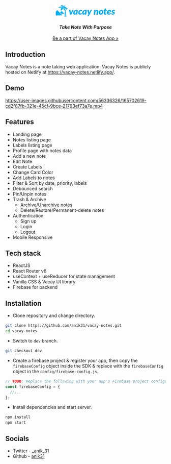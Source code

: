 <p align="center">
  <a href="https://vacay-notes.netlify.app/">
    <img src="src/assets/images/logo.png" alt="Vacay Notes logo">
  </a>
</p>
<h4 align="center"><i>Take Note With Purpose</i></h4>
<p align="center"><a href="https://vacay-notes.netlify.app/">Be a part of Vacay Notes App »</a></p>

## Introduction
Vacay Notes is a note taking web application. Vacay Notes is publicly hosted on Netlify at https://vacay-notes.netlify.app/.

## Demo
https://user-images.githubusercontent.com/56336326/165702619-cd2f87fb-321e-45cf-9bce-21793ef73a7e.mp4

## Features
- Landing page 
- Notes listing page
- Labels listing page
- Profile page with notes data
- Add a new note
- Edit Note
- Create Labels
- Change Card Color
- Add Labels to notes
- Filter & Sort by date, priority, labels
- Debounced search
- Pin/Unpin notes
- Trash & Archive
    - Archive/Unarchive notes
    - Delete/Restore/Permanent-delete notes
- Authentication
    - Sign up
    - Login
    - Logout
- Mobile Responsive
## Tech stack
- ReactJS
- React Router v6
- useContext + useReducer for state management
- Vanilla CSS & Vacay UI library
- Firebase for backend

## Installation
- Clone repository and change directory.
```bash
git clone https://github.com/anik31/vacay-notes.git
cd vacay-notes
```
- Switch to `dev` branch.
```bash
git checkout dev
```
- Create a firebase project & register your app, then copy the `firebaseConfig` object inside the SDK & replace with the `firebaseConfig` object in the `config/firebase-config.js`.
```javascript
// TODO: Replace the following with your app's Firebase project configuration
const firebaseConfig = {
  //...
};
```
- Install dependencies and start server.
```bash
npm install
npm start
```
## Socials
* Twitter - [_anik_31](https://twitter.com/_anik_31)
* Github - [anik31](https://www.linkedin.com/in/anik31/)